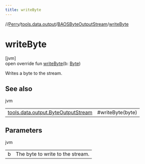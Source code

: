 ```yaml
---
title: writeByte
---
```

//[Perry](../../../index.html)/[tools.data.output](../index.html)/[BAOSByteOutputStream](index.html)/[writeByte](write-byte.html)



# writeByte



[jvm]\
open override fun [writeByte](write-byte.html)(b: [Byte](https://kotlinlang.org/api/latest/jvm/stdlib/kotlin/-byte/index.html))



Writes a byte to the stream.



## See also


jvm

| | |
|---|---|
| [tools.data.output.ByteOutputStream](../-byte-output-stream/index.html) | #writeByte(byte) |



## Parameters


jvm

| | |
|---|---|
| b | The byte to write to the stream. |




